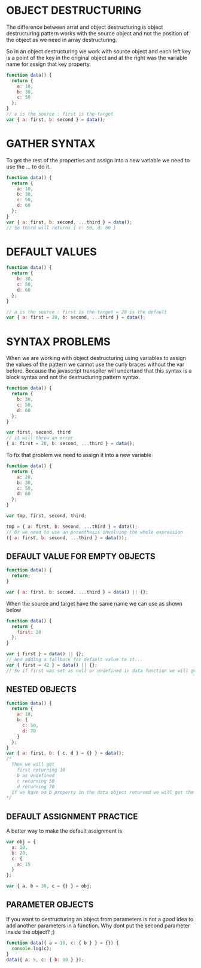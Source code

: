 # OBJECT DESTRUCTURING

The difference between arrat and object destructuring is object destructuring pattern works with the source object and not the position of the object as we need in array destructuring.

So in an object destructuring we work with source object and each left key is a point of the key in the original object and at the right was the variable name for assign that key property.

```js
function data() {
  return {
    a: 10,
    b: 30,
    c: 50
  };
}
// a is the source : first is the target
var { a: first, b: second } = data();
```

# GATHER SYNTAX

To get the rest of the properties and assign into a new variable we need to use the ... to do it.

```js
function data() {
  return {
    a: 10,
    b: 30,
    c: 50,
    d: 60
  };
}
var { a: first, b: second, ...third } = data();
// So third will returns { c: 50, d: 60 }
```

# DEFAULT VALUES

```js
function data() {
  return {
    b: 30,
    c: 50,
    d: 60
  };
}

// a is the source : first is the target = 20 is the default
var { a: first = 20, b: second, ...third } = data();
```

# SYNTAX PROBLEMS

When we are working with object destructuring using variables to assign the values of the pattern we cannot use the curly braces without the var before. Because the javascript transpiler will undertand that this syntax is a block syntax and not the destructuring pattern syntax.

```js
function data() {
  return {
    b: 30,
    c: 50,
    d: 60
  };
}

var first, second, third
// it will throw an error
{ a: first = 20, b: second, ...third } = data();
```

To fix that problem we need to assign it into a new variable

```js
function data() {
  return {
    a: 20,
    b: 30,
    c: 50,
    d: 60
  };
}

var tmp, first, second, third;

tmp = { a: first, b: second, ...third } = data();
// Or we need to use an parenthesis involving the whole expression
({ a: first, b: second, ...third } = data());
```

## DEFAULT VALUE FOR EMPTY OBJECTS

```js
function data() {
  return;
}

var { a: first, b: second, ...third } = data() || {};
```

When the source and target have the same name we can use as shown below

```js
function data() {
  return {
    first: 20
  };
}

var { first } = data() || {};
// And adding a fallback for default value to it...
var { first = 42 } = data() || {};
// So if first was set as null or undefined in data function we will get the 42 value
```

## NESTED OBJECTS

```js
function data() {
  return {
    a: 10,
    b: {
      c: 50,
      d: 70
    }
  };
}
var { a: first, b: { c, d } = {} } = data();
/*
  Then we will get
    first returning 10
    b as undefined
    c returning 50
    d returning 70
  If we have no b property in the data object returned we will get the empty object assign in the destructuring pattern
*/
```

## DEFAULT ASSIGNMENT PRACTICE

A better way to make the default assignment is

```js
var obj = {
  a: 10,
  b: 20,
  c: {
    a: 15
  }
};

var { a, b = 30, c = {} } = obj;
```

## PARAMETER OBJECTS

If you want to destructuring an object from parameters is not a good idea to add another parameters in a function. Why dont put the second parameter inside the object? ;)

```js
function data({ a = 10, c: { b } } = {}) {
  console.log(c);
}
data({ a: 5, c: { b: 10 } });
```
